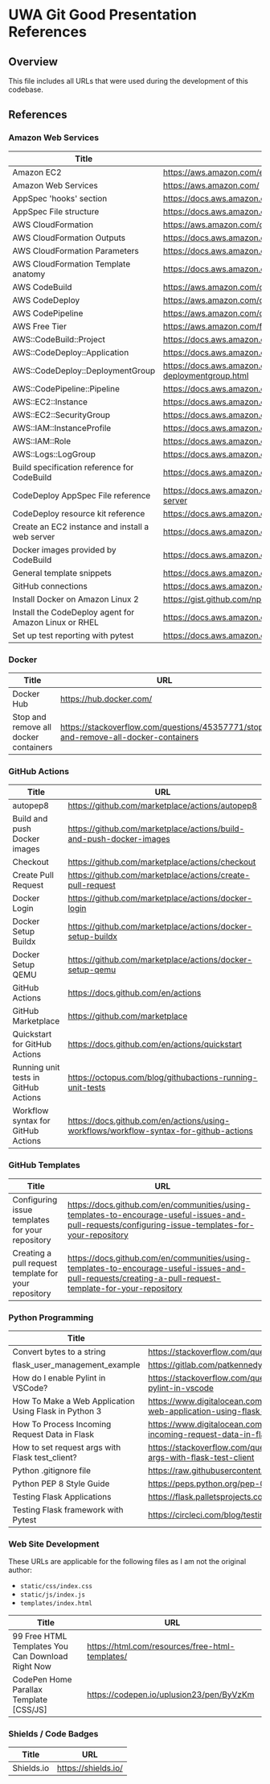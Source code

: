 # UWA Git Good Presentation References

## Overview

This file includes all URLs that were used during the development of this codebase.

## References

### Amazon Web Services

| Title                                                 | URL                                                                                                          |
| ----------------------------------------------------- | ------------------------------------------------------------------------------------------------------------ |
| Amazon EC2                                            | https://aws.amazon.com/ec2/                                                                                  |
| Amazon Web Services                                   | https://aws.amazon.com/                                                                                      |
| AppSpec 'hooks' section                               | https://docs.aws.amazon.com/codedeploy/latest/userguide/reference-appspec-file-structure-hooks.html          |
| AppSpec File structure                                | https://docs.aws.amazon.com/codedeploy/latest/userguide/reference-appspec-file-structure.html                |
| AWS CloudFormation                                    | https://aws.amazon.com/cloudformation/                                                                       |
| AWS CloudFormation Outputs                            | https://docs.aws.amazon.com/AWSCloudFormation/latest/UserGuide/outputs-section-structure.html                |
| AWS CloudFormation Parameters                         | https://docs.aws.amazon.com/AWSCloudFormation/latest/UserGuide/parameters-section-structure.html             |
| AWS CloudFormation Template anatomy                   | https://docs.aws.amazon.com/AWSCloudFormation/latest/UserGuide/template-anatomy.html                         |
| AWS CodeBuild                                         | https://aws.amazon.com/codebuild/                                                                            |
| AWS CodeDeploy                                        | https://aws.amazon.com/codedeploy/                                                                           |
| AWS CodePipeline                                      | https://aws.amazon.com/codepipeline/                                                                         |
| AWS Free Tier                                         | https://aws.amazon.com/free/                                                                                 |
| AWS::CodeBuild::Project                               | https://docs.aws.amazon.com/AWSCloudFormation/latest/UserGuide/aws-resource-codebuild-project.html           |
| AWS::CodeDeploy::Application                          | https://docs.aws.amazon.com/AWSCloudFormation/latest/UserGuide/aws-resource-codedeploy-application.html      |
| AWS::CodeDeploy::DeploymentGroup                      | https://docs.aws.amazon.com/AWSCloudFormation/latest/UserGuide/aws-resource-codedeploy-deploymentgroup.html  |
| AWS::CodePipeline::Pipeline                           | https://docs.aws.amazon.com/AWSCloudFormation/latest/UserGuide/aws-resource-codepipeline-pipeline.html       |
| AWS::EC2::Instance                                    | https://docs.aws.amazon.com/AWSCloudFormation/latest/UserGuide/aws-properties-ec2-instance.html              |
| AWS::EC2::SecurityGroup                               | https://docs.aws.amazon.com/AWSCloudFormation/latest/UserGuide/aws-properties-ec2-security-group.html        |
| AWS::IAM::InstanceProfile                             | https://docs.aws.amazon.com/AWSCloudFormation/latest/UserGuide/aws-resource-iam-instanceprofile.html         |
| AWS::IAM::Role                                        | https://docs.aws.amazon.com/AWSCloudFormation/latest/UserGuide/aws-resource-iam-role.html                    |
| AWS::Logs::LogGroup                                   | https://docs.aws.amazon.com/AWSCloudFormation/latest/UserGuide/aws-resource-logs-loggroup.html               |
| Build specification reference for CodeBuild           | https://docs.aws.amazon.com/codebuild/latest/userguide/build-spec-ref.html                                   |
| CodeDeploy AppSpec File reference                     | https://docs.aws.amazon.com/codedeploy/latest/userguide/reference-appspec-file.html#appspec-reference-server |
| CodeDeploy resource kit reference                     | https://docs.aws.amazon.com/codedeploy/latest/userguide/resource-kit.html                                    |
| Create an EC2 instance and install a web server       | https://docs.aws.amazon.com/AmazonRDS/latest/UserGuide/CHAP_Tutorials.WebServerDB.CreateWebServer.html       |
| Docker images provided by CodeBuild                   | https://docs.aws.amazon.com/codebuild/latest/userguide/build-env-ref-available.html                          |
| General template snippets                             | https://docs.aws.amazon.com/AWSCloudFormation/latest/UserGuide/quickref-general.html                         |
| GitHub connections                                    | https://docs.aws.amazon.com/codepipeline/latest/userguide/connections-github.html                            |
| Install Docker on Amazon Linux 2                      | https://gist.github.com/npearce/6f3c7826c7499587f00957fee62f8ee9                                             |
| Install the CodeDeploy agent for Amazon Linux or RHEL | https://docs.aws.amazon.com/codedeploy/latest/userguide/codedeploy-agent-operations-install-linux.html       |
| Set up test reporting with pytest                     | https://docs.aws.amazon.com/codebuild/latest/userguide/test-report-pytest.html                               |

### Docker

| Title                                 | URL                                                                                |
| ------------------------------------- | ---------------------------------------------------------------------------------- |
| Docker Hub                            | https://hub.docker.com/                                                            |
| Stop and remove all docker containers | https://stackoverflow.com/questions/45357771/stop-and-remove-all-docker-containers |

### GitHub Actions

| Title                                | URL                                                                                   |
| ------------------------------------ | ------------------------------------------------------------------------------------- |
| autopep8                             | https://github.com/marketplace/actions/autopep8                                       |
| Build and push Docker images         | https://github.com/marketplace/actions/build-and-push-docker-images                   |
| Checkout                             | https://github.com/marketplace/actions/checkout                                       |
| Create Pull Request                  | https://github.com/marketplace/actions/create-pull-request                            |
| Docker Login                         | https://github.com/marketplace/actions/docker-login                                   |
| Docker Setup Buildx                  | https://github.com/marketplace/actions/docker-setup-buildx                            |
| Docker Setup QEMU                    | https://github.com/marketplace/actions/docker-setup-qemu                              |
| GitHub Actions                       | https://docs.github.com/en/actions                                                    |
| GitHub Marketplace                   | https://github.com/marketplace                                                        |
| Quickstart for GitHub Actions        | https://docs.github.com/en/actions/quickstart                                         |
| Running unit tests in GitHub Actions | https://octopus.com/blog/githubactions-running-unit-tests                             |
| Workflow syntax for GitHub Actions   | https://docs.github.com/en/actions/using-workflows/workflow-syntax-for-github-actions |

### GitHub Templates

| Title                                                | URL                                                                                                                                                      |
| ---------------------------------------------------- | -------------------------------------------------------------------------------------------------------------------------------------------------------- |
| Configuring issue templates for your repository      | https://docs.github.com/en/communities/using-templates-to-encourage-useful-issues-and-pull-requests/configuring-issue-templates-for-your-repository      |
| Creating a pull request template for your repository | https://docs.github.com/en/communities/using-templates-to-encourage-useful-issues-and-pull-requests/creating-a-pull-request-template-for-your-repository |

### Python Programming

| Title                                                 | URL                                                                                                    |
| ----------------------------------------------------- | ------------------------------------------------------------------------------------------------------ |
| Convert bytes to a string                             | https://stackoverflow.com/questions/606191/convert-bytes-to-a-string                                   |
| flask_user_management_example                         | https://gitlab.com/patkennedy79/flask_user_management_example                                          |
| How do I enable Pylint in VSCode?                     | https://stackoverflow.com/questions/62473201/how-do-i-enable-pylint-in-vscode                          |
| How To Make a Web Application Using Flask in Python 3 | https://www.digitalocean.com/community/tutorials/how-to-make-a-web-application-using-flask-in-python-3 |
| How To Process Incoming Request Data in Flask         | https://www.digitalocean.com/community/tutorials/processing-incoming-request-data-in-flask             |
| How to set request args with Flask test_client?       | https://stackoverflow.com/questions/38747784/how-to-set-request-args-with-flask-test-client            |
| Python .gitignore file                                | https://raw.githubusercontent.com/github/gitignore/main/Python.gitignore                               |
| Python PEP 8 Style Guide                              | https://peps.python.org/pep-0008/                                                                      |
| Testing Flask Applications                            | https://flask.palletsprojects.com/en/2.2.x/testing/                                                    |
| Testing Flask framework with Pytest                   | https://circleci.com/blog/testing-flask-framework-with-pytest/                                         |

### Web Site Development

These URLs are applicable for the following files as I am not the original author:

*   `static/css/index.css`
*   `static/js/index.js`
*   `templates/index.html`

| Title                                             | URL                                             |
| ------------------------------------------------- | ----------------------------------------------- |
| 99 Free HTML Templates You Can Download Right Now | https://html.com/resources/free-html-templates/ |
| CodePen Home Parallax Template [CSS/JS]           | https://codepen.io/uplusion23/pen/ByVzKm        |

### Shields / Code Badges

| Title      | URL                 |
| ---------- | ------------------- |
| Shields.io | https://shields.io/ |
